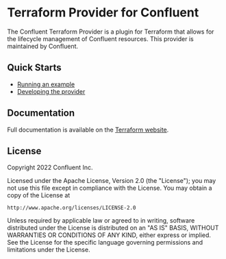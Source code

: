 # Terraform Provider for Confluent

The Confluent Terraform Provider is a plugin for Terraform that allows for the lifecycle management of Confluent resources.
This provider is maintained by Confluent.

## Quick Starts

- [Running an example](docs/guides/sample-project.md)
- [Developing the provider](docs/DEVELOPING.md)

## Documentation

Full documentation is available on the [Terraform website](https://registry.terraform.io/providers/confluentinc/confluent/latest/docs).

## License

Copyright 2022 Confluent Inc.

Licensed under the Apache License, Version 2.0 (the "License");
you may not use this file except in compliance with the License.
You may obtain a copy of the License at

    http://www.apache.org/licenses/LICENSE-2.0

Unless required by applicable law or agreed to in writing, software
distributed under the License is distributed on an "AS IS" BASIS,
WITHOUT WARRANTIES OR CONDITIONS OF ANY KIND, either express or implied.
See the License for the specific language governing permissions and
limitations under the License.
